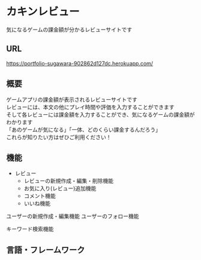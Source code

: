 # カキンレビュー
気になるゲームの課金額が分かるレビューサイトです  
  
## URL
https://portfolio-sugawara-902862d127dc.herokuapp.com/  
  
## 概要  
ゲームアプリの課金額が表示されるレビューサイトです<br>
レビューには、本文の他にプレイ時間や評価を入力することができます<br>
そして各レビューには課金額を入力することができ、気になるゲームの課金額がわかります<br>
「あのゲームが気になる」「一体、どのくらい課金するんだろう」<br>
これらが知りたい方はぜひご利用ください！
  
## 機能 
* レビュー
  * レビューの新規作成・編集・削除機能
  * お気に入り(レビュー)追加機能
  * コメント機能
  * いいね機能

ユーザーの新規作成・編集機能
ユーザーのフォロー機能

キーワード検索機能
## 言語・フレームワーク  
